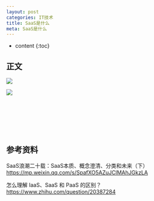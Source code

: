 ```yaml
---
layout: post
categories: IT技术
title: SaaS是什么
meta: SaaS是什么
---
```

* content
{:toc}
  
## 正文

![]({{site.baseurl}}/images/20211227/20211227105710.png)

![]({{site.baseurl}}/images/20211227/20211227105712.png)


<br/><br/><br/><br/><br/>
## 参考资料

SaaS浪潮二十载：SaaS本质、概念澄清、分类和未来（下） <https://mp.weixin.qq.com/s/SpafXO5AZuJClMAhJGkzLA>

怎么理解 IaaS、SaaS 和 PaaS 的区别？ <https://www.zhihu.com/question/20387284>


